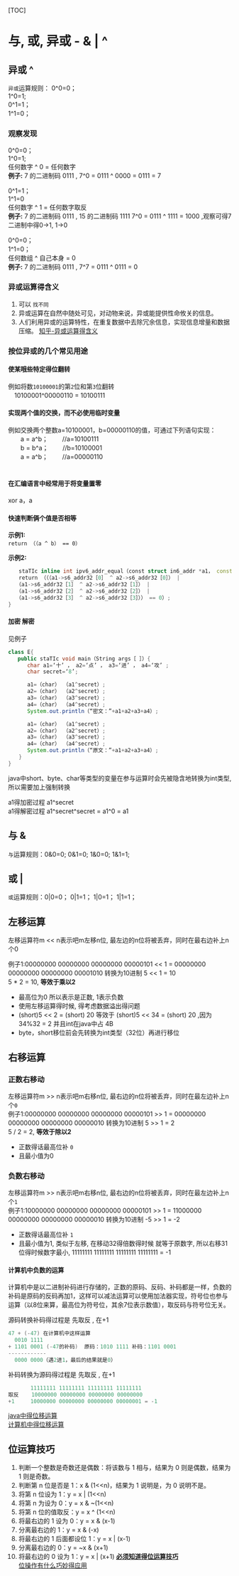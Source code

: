 [TOC]

# 与, 或, 异或 - & | ^

## 异或  ^
`异或`运算规则：
0^0=0；  
1^0=1;  
0^1=1；  
1^1=0；  

### 观察发现
0^0=0；  
1^0=1;  
任何数字 ^ 0 = 任何数字  
**例子:** 7 的二进制码 0111 ,   7^0 = 0111 ^ 0000 = 0111 = 7  

0^1=1；     
1^1=0  
任何数字 ^ 1 =  任何数字取反  
**例子:** 7 的二进制码 0111 , 15 的二进制码 1111   7^0 = 0111 ^ 1111 = 1000 ,观察可得7二进制中得0->1, 1->0  

0^0=0；  
1^1=0；  
任何数组 ^ 自己本身 = 0  
**例子:** 7 的二进制码 0111 ,   7^7 = 0111 ^ 0111 = 0  

### 异或运算得含义
1. 可以 `找不同`
2. 异或运算在自然中随处可见，对动物来说，异或能提供性命攸关的信息。
3. 人们利用异或的运算特性，在重复数据中去除冗余信息，实现信息增量和数据压缩。
[知乎-异或运算得含义](https://www.zhihu.com/question/31116687)

### 按位异或的几个常见用途
#### 使某哦些特定得位翻转
例如将数`10100001`的第`2`位和第`3`位翻转  
　10100001^00000110 = 10100111  

#### 实现两个值的交换，而不必使用临时变量
例如交换两个整数a=10100001，b=00000110的值，可通过下列语句实现：  
　　a = a^b； 　　//a=10100111  
　　b = b^a； 　　//b=10100001  
　　a = a^b； 　　//a=00000110  
　　
#### 在汇编语言中经常用于将变量置零
xor a，a 
#### 快速判断俩个值是否相等
**示例1:**   
`return （（a ^ b） == 0）`   

**示例2:**  
```C++
　　staTIc inline int ipv6_addr_equal（const struct in6_addr *a1， const struct in6_addr *a2）{
　　return （（（a1->s6_addr32［0］ ^ a2->s6_addr32［0］） |
　　（a1->s6_addr32［1］ ^ a2->s6_addr32［1］） |
　　（a1->s6_addr32［2］ ^ a2->s6_addr32［2］） |
　　（a1->s6_addr32［3］ ^ a2->s6_addr32［3］）） == 0）;
}
```
#### 加密 解密
见例子
```java
class E{
   public staTIc void main（String args［ ］）{
      char a1=‘十’ ， a2=‘点’ ， a3=‘进’ ， a4=‘攻’ ;
      char secret=‘8’;

      a1=（char） （a1^secret）;
      a2=（char） （a2^secret）;
      a3=（char） （a3^secret）;
      a4=（char） （a4^secret）;
      System.out.println（“密文：”+a1+a2+a3+a4）;

      a1=（char） （a1^secret）;
      a2=（char） （a2^secret）;
      a3=（char） （a3^secret）;
      a4=（char） （a4^secret）;
      System.out.println（“原文：”+a1+a2+a3+a4）;
　　}
}
```
java中short、byte、char等类型的变量在参与运算时会先被隐含地转换为int类型, 所以需要加上强制转换  

a1得加密过程 a1^secret  
a1得解密过程 a1^secret^secret = a1^0 = a1  


## 与 &

`与`运算规则：0&0=0;   0&1=0;    1&0=0;     1&1=1;  

## 或 |
`或`运算规则：0|0=0；   0|1=1；   1|0=1；    1|1=1；  

## 左移运算
左移运算符m << n表示吧m左移n位, 最左边的n位将被丢弃，同时在最右边补上n个0  

例子1:00000000 00000000  00000000 00000101 << 1 = 00000000 00000000 00000000 00001010
转换为10进制 5 << 1 = 10   
5 * 2 = 10, **等效于乘以2**   

*  最高位为0 所以表示是正数, 1表示负数
*  使用左移运算得时候, 得考虑数据溢出得问题
*  (short)5 << 2 = (short) 20  等效于 (short)5 << 34 = (short) 20 ,因为34%32 =  2 并且int在java中占 4B
*  byte，short移位前会先转换为int类型（32位）再进行移位

## 右移运算
### 正数右移动
左移运算符m >> n表示吧m右移n位, 最右边的n位将被丢弃，同时在最左边补上n个`0`  
例子1:00000000 00000000  00000000 00000101 >> 1 = 00000000 00000000 00000000 00000010 
转换为10进制 5 >> 1 = 2  
5 / 2 = 2, **等效于除以2**  

* 正数得话最高位补 `0`
* 且最小值为0

### 负数右移动
左移运算符m >> n表示吧m右移n位, 最右边的n位将被丢弃，同时在最左边补上n个`1`  
例子1:10000000 00000000  00000000 00000101 >> 1 = 11000000 00000000 00000000 00000010 
转换为10进制 -5 >> 1 = -2  

* 正数得话最高位补 `1`
* 且最小值为1, 类似于左移, 在移动32得倍数得时候 就等于原数字, 所以右移31位得时候数字最小, 
11111111 11111111 11111111 11111111 = -1

#### 计算机中负数的运算
计算机中是以二进制补码进行存储的，正数的原码、反码、补码都是一样，负数的补码是原码的反码再加1，这样可以减法运算可以使用加法器实现，符号位也参与运算（以8位来算，最高位为符号位，其余7位表示数值），取反码与符号位无关。  

源码转换补码得过程是  先取反 , 在+1   
```C
47 + (-47) 在计算机中这样运算
  0010 1111
+ 1101 0001 (-47的补码)  原码：1010 1111 补码：1101 0001
------------
  0000 0000（遇2进1，最后的结果就是0）
```

补码转换为源码得过程是 先取反 , 在+1   
```C
       11111111 11111111 11111111 11111111 
取反    10000000 00000000 00000000 00000000
+1     10000000 00000000 00000000 00000001 = -1
```


[java中得位移运算](https://zhuanlan.zhihu.com/p/30108890)  
[计算机中得位移运算](https://zhuanlan.zhihu.com/p/57968806)  

## 位运算技巧
1. 判断一个整数是奇数还是偶数：将该数与 1 相与，结果为 0 则是偶数，结果为 1 则是奇数。
2. 判断第 n 位是否是 1：x & (1<<n)，结果为 1 说明是，为 0 说明不是。
3. 将第 n 位设为 1：y = x | (1<<n)
4. 将第 n 为设为 0：y = x & ~(1<<n)
5. 将第 n 位的值取反：y = x ^ (1<<n)
6. 将最右边的 1 设为 0：y = x & (x-1)
7. 分离最右边的 1：y = x & (-x)
8. 将最右边的 1 后面都设位 1：y = x | (x-1)
9. 分离最右边的 0：y = ~x & (x+1)
10. 将最右边的 0 设为 1：y = x | (x+1)
**[必须知道得位运算技巧](https://blog.whezh.com/bit-hacks/)**  
[位操作有什么巧妙得应用](https://www.zhihu.com/question/38206659)